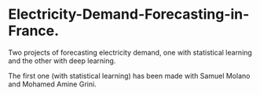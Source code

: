 # Electricity-Demand-Forecasting-in-France.
Two projects of forecasting electricity demand, one with statistical learning and the other with deep learning.

The first one (with statistical learning) has been made with Samuel Molano and Mohamed Amine Grini.
